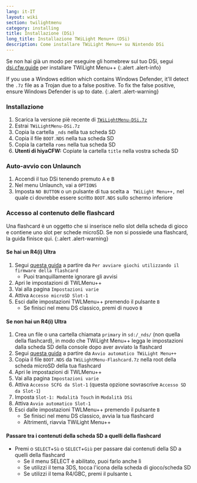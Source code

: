 ```yaml
---
lang: it-IT
layout: wiki
section: twilightmenu
category: installing
title: Installazione (DSi)
long_title: Installazione TWiLight Menu++ (DSi)
description: Come installare TWiLight Menu++ su Nintendo DSi
---
```


Se non hai già un modo per eseguire gli homebrew sul tuo DSi, segui [dsi.cfw.guide](https://dsi.cfw.guide) per installare TWiLight Menu++
{:.alert .alert-info}

If you use a Windows edition which contains Windows Defender, it'll detect the `.7z` file as a Trojan due to a false positive. To fix the false positive, ensure Windows Defender is up to date.
{:.alert .alert-warning}

### Installazione
1. Scarica la versione piè recente di [`TWiLightMenu-DSi.7z`](https://github.com/DS-Homebrew/TWiLightMenu/releases/latest/download/TWiLightMenu-DSi.7z)
1. Estrai `TWiLightMenu-DSi.7z`
1. Copia la cartella `_nds` nella tua scheda SD
1. Copia il file `BOOT.NDS` nella tua scheda SD
1. Copia la cartella `roms` nella tua scheda SD
1. **Utenti di hiyaCFW:** Copiate la cartella `title` nella vostra scheda SD

### Auto-avvio con Unlaunch
1. Accendi il tuo DSi tenendo premuto <kbd class="face">A</kbd> e <kbd class="face">B</kbd>
1. Nel menu Unlaunch, vai a `OPTIONS`
1. Imposta `NO BUTTON` o un pulsante di tua scelta a ` TWiLight Menu++,` nel quale ci dovrebbe essere scritto `BOOT.NDS` sullo schermo inferiore

### Accesso al contenuto delle flashcard

Una flashcard è un oggetto che si inserisce nello slot della scheda di gioco e contiene uno slot per schede microSD. Se non si possiede una flashcard, la guida finisce qui.
{:.alert .alert-warning}

#### Se hai un R4(i) Ultra

1. Segui [questa guida](installing-flashcard) a partire da `Per avviare giochi utilizzando il firmware della flashcard`
     - Puoi tranquillamente ignorare gli avvisi
1. Apri le impostazioni di TWLMenu++
1. Vai alla pagina `Impostazioni varie`
1. Attiva `Accesso microSD Slot-1`
1. Esci dalle impostazioni TWLMenu++ premendo il pulsante `B`
     - Se finisci nel menu DS classico, premi di nuovo `B`

#### Se non hai un R4(i) Ultra

1. Crea un file o una cartella chiamata `primary` in `sd:/_nds/` (non quella della flashcard), in modo che TWiLight Menu++ legga le impostazioni dalla scheda SD della console dopo aver avviato la flashcard
1. Segui [questa guida](installing-flashcard) a partire da `Avvio automatico TWiLight Menu++`
1. Copia il file `BOOT.NDS` da `TWiLightMenu-Flashcard.7z` nella root della scheda microSD della tua flashcard
1. Apri le impostazioni di TWLMenu++
1. Vai alla pagina `Impostazioni varie`
1. Attiva `Accesso SCFG da Slot-1` (questa opzione sovrascrive `Accesso SD da Slot-1`)
1. Imposta `Slot-1: Modalità Touch` in `Modalità DSi`
1. Attiva `Avvio automatico Slot-1`
1. Esci dalle impostazioni TWLMenu++ premendo il pulsante `B`
     - Se finisci nel menu DS classico, avvia la tua flashcard
     - Altrimenti, riavvia TWiLight Menu++

#### Passare tra i contenuti della scheda SD a quelli della flashcard
- Premi o `SELECT`+`Sù` o `SELECT`+`Giù` per passare dai contenuti della SD a quelli della flashcard
     - Se il menu SELECT è abilitato, puoi farlo anche lì
     - Se utilizzi il tema 3DS, tocca l'icona della scheda di gioco/scheda SD
     - Se utilizzi il tema R4/GBC, premi il pulsante `L`
